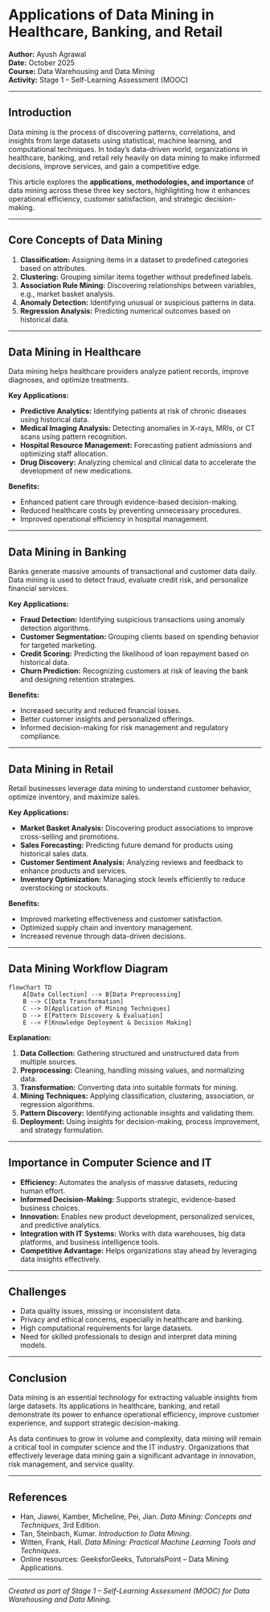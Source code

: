 # Applications of Data Mining in Healthcare, Banking, and Retail

**Author:** Ayush Agrawal  
**Date:** October 2025  
**Course:** Data Warehousing and Data Mining  
**Activity:** Stage 1 – Self-Learning Assessment (MOOC)  

---

## Introduction

Data mining is the process of discovering patterns, correlations, and insights from large datasets using statistical, machine learning, and computational techniques. In today’s data-driven world, organizations in healthcare, banking, and retail rely heavily on data mining to make informed decisions, improve services, and gain a competitive edge.  

This article explores the **applications, methodologies, and importance** of data mining across these three key sectors, highlighting how it enhances operational efficiency, customer satisfaction, and strategic decision-making.

---

## Core Concepts of Data Mining

1. **Classification:** Assigning items in a dataset to predefined categories based on attributes.  
2. **Clustering:** Grouping similar items together without predefined labels.  
3. **Association Rule Mining:** Discovering relationships between variables, e.g., market basket analysis.  
4. **Anomaly Detection:** Identifying unusual or suspicious patterns in data.  
5. **Regression Analysis:** Predicting numerical outcomes based on historical data.  

---

## Data Mining in Healthcare

Data mining helps healthcare providers analyze patient records, improve diagnoses, and optimize treatments.  

**Key Applications:**
- **Predictive Analytics:** Identifying patients at risk of chronic diseases using historical data.  
- **Medical Imaging Analysis:** Detecting anomalies in X-rays, MRIs, or CT scans using pattern recognition.  
- **Hospital Resource Management:** Forecasting patient admissions and optimizing staff allocation.  
- **Drug Discovery:** Analyzing chemical and clinical data to accelerate the development of new medications.  

**Benefits:**
- Enhanced patient care through evidence-based decision-making.  
- Reduced healthcare costs by preventing unnecessary procedures.  
- Improved operational efficiency in hospital management.

---

## Data Mining in Banking

Banks generate massive amounts of transactional and customer data daily. Data mining is used to detect fraud, evaluate credit risk, and personalize financial services.

**Key Applications:**
- **Fraud Detection:** Identifying suspicious transactions using anomaly detection algorithms.  
- **Customer Segmentation:** Grouping clients based on spending behavior for targeted marketing.  
- **Credit Scoring:** Predicting the likelihood of loan repayment based on historical data.  
- **Churn Prediction:** Recognizing customers at risk of leaving the bank and designing retention strategies.  

**Benefits:**
- Increased security and reduced financial losses.  
- Better customer insights and personalized offerings.  
- Informed decision-making for risk management and regulatory compliance.

---

## Data Mining in Retail

Retail businesses leverage data mining to understand customer behavior, optimize inventory, and maximize sales.  

**Key Applications:**
- **Market Basket Analysis:** Discovering product associations to improve cross-selling and promotions.  
- **Sales Forecasting:** Predicting future demand for products using historical sales data.  
- **Customer Sentiment Analysis:** Analyzing reviews and feedback to enhance products and services.  
- **Inventory Optimization:** Managing stock levels efficiently to reduce overstocking or stockouts.  

**Benefits:**
- Improved marketing effectiveness and customer satisfaction.  
- Optimized supply chain and inventory management.  
- Increased revenue through data-driven decisions.

---

## Data Mining Workflow Diagram

```mermaid
flowchart TD
    A[Data Collection] --> B[Data Preprocessing]
    B --> C[Data Transformation]
    C --> D[Application of Mining Techniques]
    D --> E[Pattern Discovery & Evaluation]
    E --> F[Knowledge Deployment & Decision Making]
```

**Explanation:**  
1. **Data Collection:** Gathering structured and unstructured data from multiple sources.  
2. **Preprocessing:** Cleaning, handling missing values, and normalizing data.  
3. **Transformation:** Converting data into suitable formats for mining.  
4. **Mining Techniques:** Applying classification, clustering, association, or regression algorithms.  
5. **Pattern Discovery:** Identifying actionable insights and validating them.  
6. **Deployment:** Using insights for decision-making, process improvement, and strategy formulation.

---

## Importance in Computer Science and IT

- **Efficiency:** Automates the analysis of massive datasets, reducing human effort.  
- **Informed Decision-Making:** Supports strategic, evidence-based business choices.  
- **Innovation:** Enables new product development, personalized services, and predictive analytics.  
- **Integration with IT Systems:** Works with data warehouses, big data platforms, and business intelligence tools.  
- **Competitive Advantage:** Helps organizations stay ahead by leveraging data insights effectively.

---

## Challenges

- Data quality issues, missing or inconsistent data.  
- Privacy and ethical concerns, especially in healthcare and banking.  
- High computational requirements for large datasets.  
- Need for skilled professionals to design and interpret data mining models.  

---

## Conclusion

Data mining is an essential technology for extracting valuable insights from large datasets. Its applications in healthcare, banking, and retail demonstrate its power to enhance operational efficiency, improve customer experience, and support strategic decision-making.  

As data continues to grow in volume and complexity, data mining will remain a critical tool in computer science and the IT industry. Organizations that effectively leverage data mining gain a significant advantage in innovation, risk management, and service quality.

---

## References

- Han, Jiawei, Kamber, Micheline, Pei, Jian. *Data Mining: Concepts and Techniques*, 3rd Edition.  
- Tan, Steinbach, Kumar. *Introduction to Data Mining*.  
- Witten, Frank, Hall. *Data Mining: Practical Machine Learning Tools and Techniques*.  
- Online resources: GeeksforGeeks, TutorialsPoint – Data Mining Applications.

---

*Created as part of Stage 1 – Self-Learning Assessment (MOOC) for Data Warehousing and Data Mining.*
